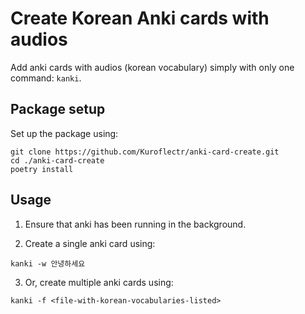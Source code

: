 # Create Korean Anki cards with audios

Add anki cards with audios (korean vocabulary) simply with only one command: `kanki`.

## Package setup

Set up the package using: 
```
git clone https://github.com/Kuroflectr/anki-card-create.git
cd ./anki-card-create
poetry install
```

## Usage

1. Ensure that anki has been running in the background. 

2. Create a single anki card using: 
```
kanki -w 안녕하세요
```

3. Or, create multiple anki cards using: 
```
kanki -f <file-with-korean-vocabularies-listed>
```